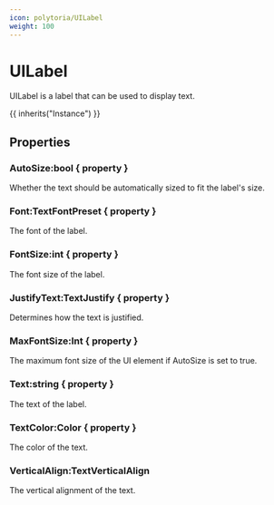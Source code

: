 ```yaml
---
icon: polytoria/UILabel
weight: 100
---
```


# UILabel

UILabel is a label that can be used to display text.

{{ inherits("Instance") }}

## Properties

### AutoSize:bool { property }

Whether the text should be automatically sized to fit the label's size.

### Font:TextFontPreset { property }

The font of the label.

### FontSize:int { property }

The font size of the label.

### JustifyText:TextJustify { property }

Determines how the text is justified.

### MaxFontSize:Int { property }

The maximum font size of the UI element if AutoSize is set to true.

### Text:string { property }

The text of the label.

### TextColor:Color { property }

The color of the text.

### VerticalAlign:TextVerticalAlign

The vertical alignment of the text.
